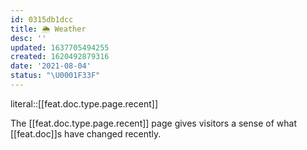 ```yaml
---
id: 0315db1dcc
title: 🌦 Weather
desc: ''
updated: 1637705494255
created: 1620492879316
date: '2021-08-04'
status: "\U0001F33F"
---
```


literal::[[feat.doc.type.page.recent]]


The [[feat.doc.type.page.recent]] page gives visitors a sense of what [[feat.doc]]s have changed recently. 
